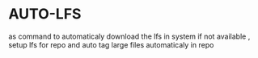 # AUTO-LFS
as command to automaticaly download the lfs in system if not available , setup lfs for repo and auto tag large files automaticaly in repo
